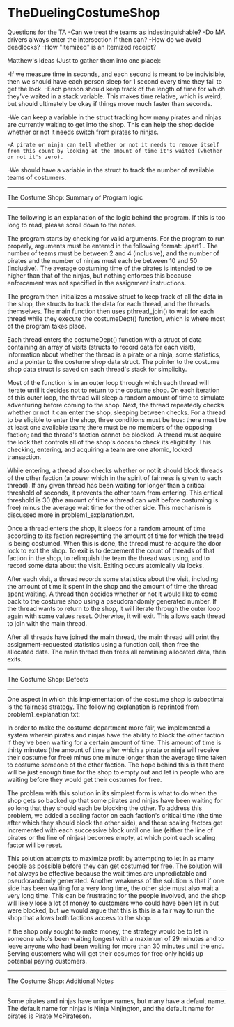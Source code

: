 # TheDuelingCostumeShop

Questions for the TA
-Can we treat the teams as indestinguishable?
-Do MA drivers always enter the intersection if then can?
	-How do we avoid deadlocks?
-How "Itemized" is an Itemized receipt?



Matthew's Ideas (Just to gather them into one place):

-If we measure time in seconds, and each second is meant to be indivisible,
 then we should have each person sleep for 1 second every time they fail to 
 get the lock.
	-Each person should keep track of the length of time for which they've 
	 waited in a stack variable. This makes time relative, which is weird, 
	but should ultimately be okay if things move much faster than seconds.

-We can keep a variable in the struct tracking how many pirates and ninjas 
 are currently waiting to get into the shop. This can help the shop decide 
 whether or not it needs switch from pirates to ninjas.

	-A pirate or ninja can tell whether or not it needs to remove itself 
	from this count by looking at the amount of time it's waited (whether 
	or not it's zero).

-We should have a variable in the struct to track the number of available 
teams of costumers.

*************************************************
The Costume Shop: Summary of Program logic
*************************************************

The following is an explanation of the logic behind the program. If this is too long to read, please scroll down to the notes.

The program starts by checking for valid arguments. For the program to run properly, arguments must be entered in the following format: ./part1 <number of teams> <number of pirates> <number of ninjas> <average pirate costuming time> <average ninja costuming time> <average pirate arrival time> <average ninja arrival time>. The number of teams must be between 2 and 4 (inclusive), and the number of pirates and the number of ninjas must each be between 10 and 50 (inclusive). The average costuming time of the pirates is intended to be higher than that of the ninjas, but nothing enforces this because enforcement was not specified in the assignment instructions.

The program then initializes a massive struct to keep track of all the data in the shop, the structs to track the data for each thread, and the threads themselves. The main function then uses pthread_join() to wait for each thread while they execute the costumeDept() function, which is where most of the program takes place.

Each thread enters the costumeDept() function with a struct of data containing an array of visits (structs to record data for each visit), information about whether the thread is a pirate or a ninja, some statistics, and a pointer to the costume shop data struct. The pointer to the costume shop data struct is saved on each thread's stack for simplicity.

Most of the function is in an outer loop through which each thread will iterate until it decides not to return to the costume shop. On each iteration of this outer loop, the thread will sleep a random amount of time to simulate adventuring before coming to the shop. Next, the thread repeatedly checks whether or not it can enter the shop, sleeping between checks. For a thread to be eligible to enter the shop, three conditions must be true: there must be at least one available team; there must be no members of the opposing faction; and the thread's faction cannot be blocked. A thread must acquire the lock that controls all of the shop's doors to check its eligibility. This checking, entering, and acquiring a team are one atomic, locked transaction.

While entering, a thread also checks whether or not it should block threads of the other faction (a power which in the spirit of fairness is given to each thread). If any given thread has been waiting for longer than a critical threshold of seconds, it prevents the other team from entering. This critical threshold is 30 (the amount of time a thread can wait before costuming is free) minus the average wait time for the other side. This mechanism is discussed more in problem1_explanation.txt.

Once a thread enters the shop, it sleeps for a random amount of time according to its faction representing the amount of time for which the tread is being costumed. When this is done, the thread must re-acquire the door lock to exit the shop. To exit is to decrement the count of threads of that faction in the shop, to relinquish the team the thread was using, and to record some data about the visit. Exiting occurs atomically via locks.

After each visit, a thread records some statistics about the visit, including the amount of time it spent in the shop and the amount of time the thread spent waiting. A thread then decides whether or not it would like to come back to the costume shop using a pseudorandomly generated number. If the thread wants to return to the shop, it will iterate through the outer loop again with some values reset. Otherwise, it will exit. This allows each thread to join with the main thread.

After all threads have joined the main thread, the main thread will print the assignment-requested statistics using a function call, then free the allocated data. The main thread then frees all remaining allocated data, then exits.

*************************************************
The Costume Shop: Defects
*************************************************

One aspect in which this implementation of the costume shop is suboptimal is the fairness strategy. The following explanation is reprinted from problem1_explanation.txt:

In order to make the costume department more fair, we implemented a system wherein pirates and ninjas have the ability to block the other faction if they've been waiting for a certain amount of time. This amount of time is thirty minutes (the amount of time after which a pirate or ninja will receive their costume for free) minus one minute longer than the average time taken to costume someone of the other faction. The hope behind this is that there will be just enough time for the shop to empty out and let in people who are waiting before they would get their costumes for free.

The problem with this solution in its simplest form is what to do when the shop gets so backed up that some pirates and ninjas have been waiting for so long that they should each be blocking the other. To address this problem, we added a scaling factor on each faction's critical time (the time after which they should block the other side), and these scaling factors get incremented with each successive block until one line (either the line of pirates or the line of ninjas) becomes empty, at which point each scaling factor will be reset.

This solution attempts to maximize profit by attempting to let in as many people as possible before they can get costumed for free. The solution will not always be effective because the wait times are unpredictable and pseudorandomly generated. Another weakness of the solution is that if one side has been waiting for a very long time, the other side must also wait a very long time. This can be frustrating for the people involved, and the shop will likely lose a lot of money to customers who could have been let in but were blocked, but we would argue that this is this is a fair way to run the shop that allows both factions access to the shop.

If the shop only sought to make money, the strategy would be to let in someone who's been waiting longest with a maximum of 29 minutes and to leave anyone who had been waiting for more than 30 minutes until the end. Serving customers who will get their cosumes for free only holds up potential paying customers.

*************************************************
The Costume Shop: Additional Notes
*************************************************

Some pirates and ninjas have unique names, but many have a default name. The default name for ninjas is Ninja Ninjington, and the default name for pirates is Pirate McPirateson.

